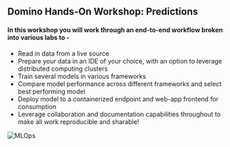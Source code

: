 ## Domino Hands-On Workshop: Predictions

#### In this workshop you will work through an end-to-end workflow broken into various labs to -

* Read in data from a live source
* Prepare your data in an IDE of your choice, with an option to leverage distributed computing clusters
* Train several models in various frameworks
* Compare model performance across different frameworks and select best performing model
* Deploy model to a containerized endpoint and web-app frontend for consumption
* Leverage collaboration and documentation capabilities throughout to make all work reproducible and sharable!

![MLOps](https://github.com/dominopetter/MLOps-Best-Practices/blob/0b5b2dc73cf57f75f8972bcffa221824841aeb2c/mlops.jpg)
